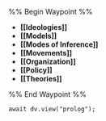%% Begin Waypoint %%
- **[[Ideologies]]**
- **[[Models]]**
- **[[Modes of Inference]]**
- **[[Movements]]**
- **[[Organization]]**
- **[[Policy]]**
- **[[Theories]]**

%% End Waypoint %%

```dataviewjs
await dv.view("prolog");
```